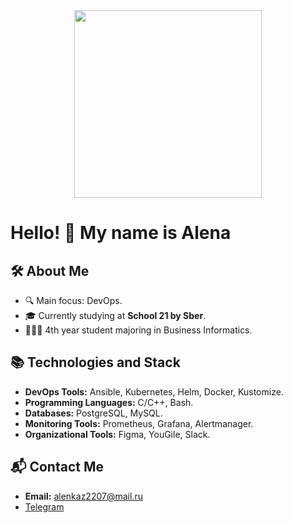 <div id="header" align="center">
  <img src="https://media3.giphy.com/media/v1.Y2lkPTc5MGI3NjExZHI5end2OG82eGJtNWlqNWw2cHlsMDc4am56aWc1a3F4ZGc4Ym1qYiZlcD12MV9pbnRlcm5hbF9naWZfYnlfaWQmY3Q9Zw/3oKIPnAiaMCws8nOsE/giphy.gif" width="300"/>
</div>


# Hello! 👋 My name is Alena

## 🛠 About Me
- 🔍 Main focus: DevOps.
- 🎓 Currently studying at **School 21 by Sber**.
- 🧑🏻‍🎓  4th year student majoring in Business Informatics.

## 📚 Technologies and Stack
- **DevOps Tools:** Ansible, Kubernetes, Helm, Docker, Kustomize.
- **Programming Languages:** C/C++, Bash.
- **Databases:** PostgreSQL, MySQL.
- **Monitoring Tools:** Prometheus, Grafana, Alertmanager.
- **Organizational Tools:** Figma, YouGile, Slack.

## 📬 Contact Me
- **Email:** alenkaz2207@mail.ru
- [Telegram](https://t.me/alenkaz07)


<!-- ## Hi there 👋 -->

<!--
**alenkaz07/alenkaz07** is a ✨ _special_ ✨ repository because its `README.md` (this file) appears on your GitHub profile.

Here are some ideas to get you started:

- 🔭 I’m currently working on ...
- 🌱 I’m currently learning ...
- 👯 I’m looking to collaborate on ...
- 🤔 I’m looking for help with ...
- 💬 Ask me about ...
- 📫 How to reach me: ...
- 😄 Pronouns: ...
- ⚡ Fun fact: ...
-->
